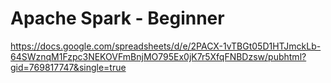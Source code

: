 # Apache Spark - Beginner

https://docs.google.com/spreadsheets/d/e/2PACX-1vTBGt05D1HTJmckLb-64SWznqM1Fzpc3NEKOVFmBnjMO795Ex0jK7r5XfqFNBDzsw/pubhtml?gid=769817747&single=true